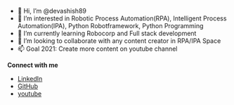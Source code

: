 - 👋 Hi, I’m @devashish89
- 👀 I’m interested in Robotic Process Automation(RPA), Intelligent Process Automation(IPA), Python Robotframework, Python Programming
- 🌱 I’m currently learning Robocorp and Full stack development 
- 💞️ I’m looking to collaborate with any content creator in RPA/IPA Space
- 📫 Goal 2021: Create more content on youtube channel

**Connect with me**
- [LinkedIn](https://www.linkedin.com/in/devashish-nigam-56398310/)
- [GitHub](https://github.com/devashish89)
- [youtube](https://www.youtube.com/channel/UCNkE1jQi_-JoJ9BSPv4WwJg)

<!---
devashish89/devashish89 is a ✨ special ✨ repository because its `README.md` (this file) appears on your GitHub profile.
You can click the Preview link to take a look at your changes.
--->
